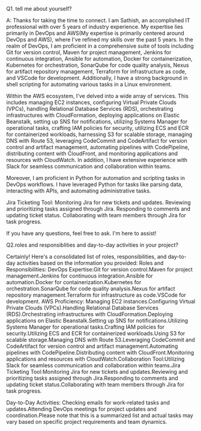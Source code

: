 Q1. tell me about yourself?

A: Thanks for taking the time to connect. I am Sathish, an accomplished IT professional with over 5 years of industry experience. My expertise lies primarily in DevOps and AWS(My expertise is primarily centered around DevOps and AWS), where I've refined my skills over the past 5 years. In the realm of DevOps, I am proficient in a comprehensive suite of tools including Git for version control, Maven for project management, Jenkins for continuous integration, Ansible for automation, Docker for containerization, Kubernetes for orchestration, SonarQube for code quality analysis, Nexus for artifact repository management, Terraform for infrastructure as code, and VSCode for development. 
Additionally, I have a strong background in shell scripting for automating various tasks in a Linux environment.

Within the AWS ecosystem, I've delved into a wide array of services. This includes managing EC2 instances, configuring Virtual Private Clouds (VPCs), handling Relational Database Services (RDS), orchestrating infrastructures with CloudFormation, deploying applications on Elastic Beanstalk, setting up SNS for notifications, utilizing Systems Manager for operational tasks, crafting IAM policies for security, utilizing ECS and ECR for containerized workloads, harnessing S3 for scalable storage, managing DNS with Route 53, leveraging CodeCommit and CodeArtifact for version control and artifact management, automating pipelines with CodePipeline, distributing content with CloudFront, and monitoring applications and resources with CloudWatch. In addition, I have extensive experience with Slack for seamless communication and collaboration within teams.

Moreover, I am proficient in Python for automation and scripting tasks in DevOps workflows. I have leveraged Python for tasks like parsing data, interacting with APIs, and automating administrative tasks.

Jira Ticketing Tool: Monitoring Jira for new tickets and updates. Reviewing and prioritizing tasks assigned through Jira. Responding to comments and updating ticket status. Collaborating with team members through Jira for task progress.

If you have any questions, feel free to ask. I'm here to assist!

Q2.roles and responsiblities and day-to-day activities in your project?

Certainly! Here's a consolidated list of roles, responsibilities, and day-to-day activities based on the information you provided:
Roles and Responsibilities:
DevOps Expertise:Git for version control.Maven for project management.Jenkins for continuous integration.Ansible for automation.Docker for containerization.Kubernetes for orchestration.SonarQube for code quality analysis.Nexus for artifact repository management.Terraform for infrastructure as code.VSCode for development.
AWS Proficiency:
Managing EC2 instances.Configuring Virtual Private Clouds (VPCs).Handling Relational Database Services (RDS).Orchestrating infrastructures with CloudFormation.Deploying applications on Elastic Beanstalk.Setting up SNS for notifications.Utilizing Systems Manager for operational tasks.Crafting IAM policies for security.Utilizing ECS and ECR for containerized workloads.Using S3 for scalable storage.Managing DNS with Route 53.Leveraging CodeCommit and CodeArtifact for version control and artifact management.Automating pipelines with CodePipeline.Distributing content with CloudFront.Monitoring applications and resources with CloudWatch.Collaboration Tool:Utilizing Slack for seamless communication and collaboration within teams.Jira Ticketing Tool:Monitoring Jira for new tickets and updates.Reviewing and prioritizing tasks assigned through Jira.Responding to comments and updating ticket status.Collaborating with team members through Jira for task progress.

Day-to-Day Activities:
Checking emails for work-related tasks and updates.Attending DevOps meetings for project updates and coordination.Please note that this is a summarized list and actual tasks may vary based on specific project requirements and team dynamics.


